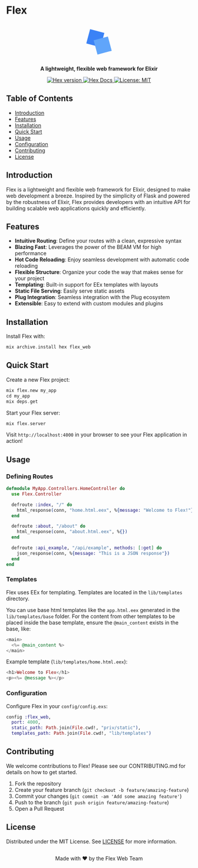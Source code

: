 # Flex

<p align="center">
  <svg width="100" height="100" viewBox="0 0 200 200" xmlns="http://www.w3.org/2000/svg">
    <rect x="40" y="40" width="80" height="80" fill="#3B82F6" transform="rotate(15 80 80)"/>
    <rect x="80" y="80" width="80" height="80" fill="#60A5FA" transform="rotate(-15 120 120)"/>
  </svg>
</p>

<p align="center">
  <strong>A lightweight, flexible web framework for Elixir</strong>
</p>

<p align="center">
  <a href="https://hex.pm/packages/flex_web">
    <img src="https://img.shields.io/hexpm/v/flex_web.svg" alt="Hex version"/>
  </a>
  <a href="https://hexdocs.pm/flex_web">
    <img src="https://img.shields.io/badge/hex-docs-brightgreen.svg" alt="Hex Docs"/>
  </a>
  <!-- <a href="https://github.com/rubum/flex_web/actions">
    <img src="https://github.com/rubum/flex_web/workflows/CI/badge.svg" alt="CI Status"/>
  </a> -->
  <a href="https://opensource.org/licenses/MIT">
    <img src="https://img.shields.io/badge/License-MIT-yellow.svg" alt="License: MIT"/>
  </a>
</p>

## Table of Contents

- [Introduction](#introduction)
- [Features](#features)
- [Installation](#installation)
- [Quick Start](#quick-start)
- [Usage](#usage)
- [Configuration](#configuration)
- [Contributing](#contributing)
- [License](#license)

## Introduction

Flex is a lightweight and flexible web framework for Elixir, designed to make web development a breeze. Inspired by the simplicity of Flask and powered by the robustness of Elixir, Flex provides developers with an intuitive API for building scalable web applications quickly and efficiently.

## Features

- **Intuitive Routing**: Define your routes with a clean, expressive syntax
- **Blazing Fast**: Leverages the power of the BEAM VM for high performance
- **Hot Code Reloading**: Enjoy seamless development with automatic code reloading
- **Flexible Structure**: Organize your code the way that makes sense for your project
- **Templating**: Built-in support for EEx templates with layouts
- **Static File Serving**: Easily serve static assets
- **Plug Integration**: Seamless integration with the Plug ecosystem
- **Extensible**: Easy to extend with custom modules and plugins

## Installation

Install Flex with:
```elixir 
mix archive.install hex flex_web
```

## Quick Start

Create a new Flex project:

```elixir
mix flex.new my_app
cd my_app
mix deps.get
```

Start your Flex server:
```elixir
mix flex.server
```

Visit `http://localhost:4000` in your browser to see your Flex application in action!

## Usage
### Defining Routes

```elixir
defmodule MyApp.Controllers.HomeController do
  use Flex.Controller

  defroute :index, "/" do
    html_response(conn, "home.html.eex", %{message: "Welcome to Flex!"})
  end

  defroute :about, "/about" do
    html_response(conn, "about.html.eex", %{})
  end

  defroute :api_example, "/api/example", methods: [:get] do
    json_response(conn, %{message: "This is a JSON response"})
  end
end
```

### Templates
Flex uses EEx for templating. Templates are located in the `lib/templates` directory.

You can use base html templates like the `app.html.eex` generated in the `lib/templates/base` folder. 
For the content from other templates to be placed inside the base template, ensure the `@main_content`
exists in the base, like:

```elixir
<main>
  <%= @main_content %>
</main>
```

Example template (`lib/templates/home.html.eex`):

```elixir
<h1>Welcome to Flex</h1>
<p><%= @message %></p>
```

### Configuration

Configure Flex in your `config/config.exs`:

```elixir
config :flex_web,
  port: 4000,
  static_path: Path.join(File.cwd!, "priv/static"),
  templates_path: Path.join(File.cwd!, "lib/templates")
```

## Contributing

We welcome contributions to Flex! Please see our CONTRIBUTING.md for details on how to get started.
  1. Fork the repository
  2. Create your feature branch (`git checkout -b feature/amazing-feature`)
  3. Commit your changes (`git commit -am 'Add some amazing feature'`)
  4. Push to the branch (`git push origin feature/amazing-feature`)
  5. Open a Pull Request

## License

Distributed under the MIT License. See [LICENSE](https://github.com/rubum/flex/blob/main/LICENSE) for more information.

##

<p align="center">Made with ❤️ by the Flex Web Team</p>


